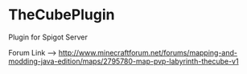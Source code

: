# TheCubePlugin
Plugin for Spigot Server

Forum Link --> http://www.minecraftforum.net/forums/mapping-and-modding-java-edition/maps/2795780-map-pvp-labyrinth-thecube-v1
